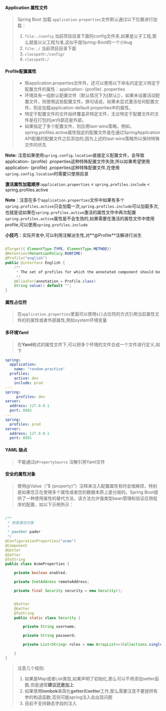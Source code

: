 #### Application 属性文件

> Spring Boot 加载 `application.properties`文件默认通过以下位置进行加载：
>
> 1. `file:./config` 当前项目目录下面的config文件夹,如果是父子工程,那么就是以父工程为准,这似乎是Spring-Boot的一个小bug
> 2. `file:./` 当前项目目录下面
> 3. `classpath:/config/`
> 4. `classpath:/`



#### Profile配置属性

> - 除application.properties文件外，还可以使用以下命名约定定义特定于配置文件的属性：application- {profile} .properties
> - 环境具有一组默认配置文件（默认情况下为[默认]），如果未设置活动配置文件，则使用这些配置文件。换句话说，如果未显式激活任何配置文件，则会加载application-default.properties中的属性。
> - 特定于配置文件的文件始终覆盖非特定文件，无论特定于配置文件的文件是在打包的jar内部还是外部。
> - 如果指定了多个配置文件，则应用last-wins策略。例如，spring.profiles.active属性指定的配置文件是在通过SpringApplication API配置的配置文件之后添加的,因为上述的last-wins策略所以保持特殊文件的优先



**Note:** 注意如果使用`spring.config.location`直接定义配置文件，会导致application- {profile} .properties这种特殊配置文件失效,所以如果希望使用application- {profile} .properties这种特殊配置文件,在使用`spring.config.location`时需要只使用目录



**激活属性加载顺序**:`application.properties` < `spring.profiles.include` < spring.profiles.active



**Note**：注意在多个`application.properties`文件中如果有多个`spring.profiles.active`只会加载一次,`spring.profiles.include`可以加载多次,也就是说如果在`spring.profiles.active`激活的属性文件中再次配置`spring.profiles.active`属性是不会生效的,如果需要在激活的属性文件中使用profile,可以使用`spring.profiles.include`



**小技巧**：实际开发中,可以利用注解派生性,对**@Profile**注解进行派生

```java

@Target({ ElementType.TYPE, ElementType.METHOD})
@Retention(RetentionPolicy.RUNTIME)
@Profile("english")
public @interface English {
    /**
     * The set of profiles for which the annotated component should be registered.
     */
    @AliasFor(annotation = Profile.class)
    String value() default "";
}
```





#### 属性占位符

> 在`application.properties`里面可以使用`${}`占位符的方式引用当前属性文件的的属性或者外部属性,例如system环境变量



#### 多环境Yaml

> 在**Yaml**格式的属性文件下,可以把多个环境的文件合成一个文件进行定义,如下

```yaml
spring:
  application:
    name: "random-practice"
  profiles:
    active: dev
    include: prod
---
spring:
     profiles: dev
server:
  address: 127.0.0.1
  port: 8882
---
spring:
  profiles: prod
server:
  address: 127.0.0.1
  port: 8881
```



#### YAML 缺点

> 不能通过`@PropertySource` 注解引用Yaml文件

#### 安全的属性对象

> 使用@Value（“$ {property}”）注释来注入配置属性有时会很麻烦，特别是如果您正在使用多个属性或者您的数据本质上是分层的。Spring Boot提供了一种使用属性的替代方法，该方法允许强类型bean管理和验证应用程序的配置，如以下示例所示：

```java

/**
 * 嵌套属性对象
 *
 * @author pader
 */
@ConfigurationProperties("acme")
@Component
@Getter
@Setter
@ToString
public class AcmeProperties {

    private boolean enabled;

    private InetAddress remoteAddress;

    private final Security security = new Security();


    @Setter
    @Getter
    @ToString
    public static class Security {

        private String username;

        private String password;

        private List<String> roles = new ArrayList<>(Collections.singleton("USER"));

    }
}
```

> 注意几个规则:
>
> 1. 如果是Map或者List类型,如果声明了初始化,那么可以不用添加setter函数,但是通常**建议还是加上**
> 2. 如果使用**lombok**来简化**getter**和**setter**工作,那么需要注意不要提供有参的构造函数,否则可能spring注入会出现问题
> 3. 目前不支持静态字段的注入

